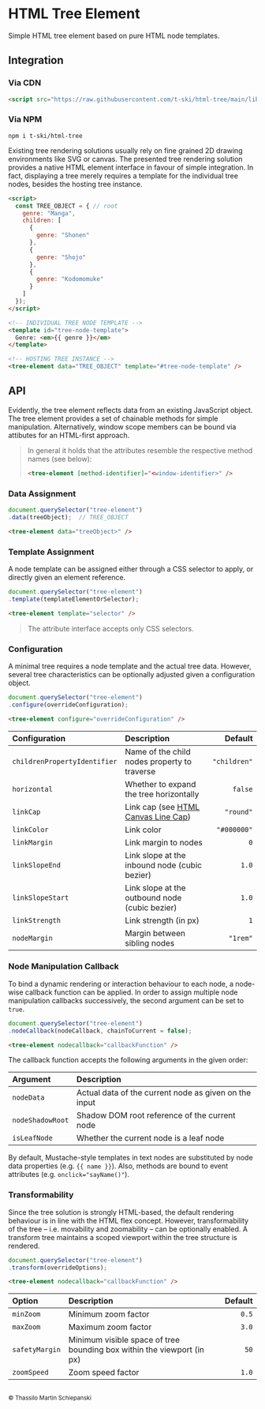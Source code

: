 # HTML Tree Element 

Simple HTML tree element based on pure HTML node templates.

## Integration

### Via CDN

``` html
<script src="https://raw.githubusercontent.com/t-ski/html-tree/main/lib/TreeElement.js"></script>
```

### Via NPM

``` cli
npm i t-ski/html-tree
```

Existing tree rendering solutions usually rely on fine grained 2D drawing environments like SVG or canvas. The presented tree rendering solution provides a native HTML element interface in favour of simple integration. In fact, displaying a tree merely requires a template for the individual tree nodes, besides the hosting tree instance.

``` html
<script>
  const TREE_OBJECT = { // root
    genre: "Manga",
    children: [
      {
        genre: "Shonen"
      },
      {
        genre: "Shojo"
      },
      {
        genre: "Kodomomuke"
      }
    ]
  });
</script>

<!-- INDIVIDUAL TREE NODE TEMPLATE -->
<template id="tree-node-template">
  Genre: <em>{{ genre }}</em>
</template>

<!-- HOSTING TREE INSTANCE -->
<tree-element data="TREE_OBJECT" template="#tree-node-template" />
```

## API

Evidently, the tree element reflects data from an existing JavaScript object. The tree element provides a set of chainable methods for simple manipulation. Alternatively, window scope members can be bound via attibutes for an HTML-first approach.

> In general it holds that the attributes resemble the respective method names (see below):  
> ``` html
> <tree-element [method-identifier]="<window-identifier>" />
> ```

### Data Assignment

``` js
document.querySelector("tree-element")
.data(treeObject);  // TREE_OBJECT
```

``` html
<tree-element data="treeObject>" />
```

### Template Assignment

A node template can be assigned either through a CSS selector to apply, or directly given an element reference.

``` js
document.querySelector("tree-element")
.template(templateElementOrSelector);
```

``` html
<tree-element template="selector" />
```

> The attribute interface accepts only CSS selectors.

### Configuration

A minimal tree requires a node template and the actual tree data. However, several tree characteristics can be optionally adjusted given a configuration object.

``` js
document.querySelector("tree-element")
.configure(overrideConfiguration);
```

``` html
<tree-element configure="overrideConfiguration" />
```

| Configuration | Description | Default |
| :- | :- | -: |
| `childrenPropertyIdentifier` | Name of the child nodes property to traverse | `"children"` |
| `horizontal` | Whether to expand the tree horizontally | `false` |
| `linkCap` | Link cap (see [HTML Canvas Line Cap](https://developer.mozilla.org/en-US/docs/Web/API/CanvasRenderingContext2D/lineCap?retiredLocale=de)) | `"round"` |
| `linkColor` | Link color | `"#000000"` |
| `linkMargin` | Link margin to nodes | `0` |
| `linkSlopeEnd` | Link slope at the inbound node (cubic bezier) | `1.0` |
| `linkSlopeStart` | Link slope at the outbound node (cubic bezier) | `1.0` |
| `linkStrength` | Link strength (in px) | `1` |
| `nodeMargin` | Margin between sibling nodes  | `"1rem"` |

### Node Manipulation Callback

To bind a dynamic rendering or interaction behaviour to each node, a node-wise callback function can be applied. In order to assign multiple node manipulation callbacks successively, the second argument can be set to `true`.

``` js
document.querySelector("tree-element")
.nodeCallback(nodeCallback, chainToCurrent = false);
```

``` html
<tree-element nodecallback="callbackFunction" />
```

The callback function accepts the following arguments in the given order:

| Argument | Description |
| :- | :- |
| `nodeData` | Actual data of the current node as given on the input |
| `nodeShadowRoot` | Shadow DOM root reference of the current node |
| `isLeafNode` | Whether the current node is a leaf node |

By default, Mustache-style templates in text nodes are substituted by node data properties (e.g. `{{ name }}`). Also, methods are bound to event attributes (e.g. `onclick="sayName()"`).

### Transformability

Since the tree solution is strongly HTML-based, the default rendering behaviour is in line with the HTML flex concept. However, transformability of the tree – i.e. movability and zoomability – can be optionally enabled. A transform tree maintains a scoped viewport within the tree structure is rendered.

``` js
document.querySelector("tree-element")
.transform(overrideOptions);
```

``` html
<tree-element nodecallback="callbackFunction" />
```

| Option | Description | Default |
| :- | :- | -: |
| `minZoom` | Minimum zoom factor | `0.5` |
| `maxZoom` | Maximum zoom factor | `3.0` |
| `safetyMargin` | Minimum visible space of tree bounding box within the viewport (in px) | `50` |
| `zoomSpeed` | Zoom speed factor | `1.0` |

## 

<sub>© Thassilo Martin Schiepanski</sub>